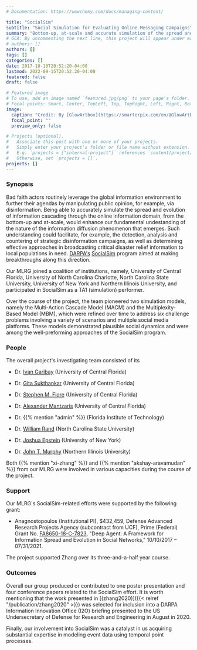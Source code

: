 ```yaml
---
# Documentation: https://wowchemy.com/docs/managing-content/

title: "SocialSim"
subtitle: "Social Simulation for Evaluating Online Messaging Campaigns"
summary: "Bottom-up, at-scale and accurate simulation of the spread and evolution of information cascades in online social media."
# GCA: By uncommenting the next line, this project will appear under each author's "Latest" section.
# authors: []
authors: []
tags: []
categories: []
date: 2017-10-10T20:52:20-04:00
lastmod: 2022-09-15T20:52:20-04:00
featured: false
draft: false

# Featured image
# To use, add an image named `featured.jpg/png` to your page's folder.
# Focal points: Smart, Center, TopLeft, Top, TopRight, Left, Right, BottomLeft, Bottom, BottomRight.
image:
  caption: "Credit: By [GlowArtbox](https://smarterpix.com/en/@GlowArtbox?utm_source=Backlink&utm_medium=Link&utm_content=User&utm_campaign=Backlink-Optional) on [smarterpix.com](https://smarterpix.com/en/photo/F29372486?utm_source=Backlink&utm_medium=Link&utm_content=User&utm_campaign=Backlink-Optional)."
  focal_point: ""
  preview_only: false

# Projects (optional).
#   Associate this post with one or more of your projects.
#   Simply enter your project's folder or file name without extension.
#   E.g. `projects = ["internal-project"]` references `content/project/deep-learning/index.md`.
#   Otherwise, set `projects = []`.
projects: []
---
```



### Synopsis

Bad faith actors routinely leverage the global information environment to further their agendas by manipulating public opinion, for example, via disinformation. Being able to accurately simulate the spread and evolution of information cascading through the online information domain, from the bottom-up and at-scale, would enhance our fundamental undestanding of the nature of the information diffusion phenomenon that emerges. Such understanding could facilitate, for example, the detection, analysis and countering of strategic disinformation campaigns, as well as determining effective approaches in broadcasting critical disaster relief information to local populations in need. [DARPA's](https://www.darpa.mil/) [SocialSim](https://www.darpa.mil/program/computational-simulation-of-online-social-behavior) program aimed at making breakthroughs along this direction.

Our MLRG joined a coalition of institutions, namely, University of Central Florida, University of North Carolina Charlotte, North Carolina State University, University of New York and Northern Illinois University, and participated in SocialSim as a TA1 (simulation) performer. 

Over the course of the project, the team pioneered two simulation models, namely the Multi-Action Cascade Model (MACM) and the Multiplexity-Based Model (MBM), which were refined over time to address six challenge problems involving a variety of scenarios and multiple social media platforms. These models demonstrated plausible social dynamics and were among the well-preforming approaches of the SocialSim program.  



### People

The overall project's investigating team consisted of its 

- Dr. [Ivan Garibay](https://www.cs.ucf.edu/~garibay/) (University of Central Florida)

- Dr. [Gita Sukthankar](https://www.cs.ucf.edu/person/gita-sukthankar/) (University of Central Florida)

- Dr. [Stephen M. Fiore](https://csl.ist.ucf.edu/People) (University of Central Florida)

- Dr. [Alexander Mantzaris](https://sciences.ucf.edu/statistics/person/alexander-mantzaris/) (University of Central Florida)

- Dr. {{% mention "admin" %}} (Florida Institute of Technology)

- Dr. [William Rand](https://poole.ncsu.edu/people/wmrand/) (North Carolina State University)

- Dr. [Joshua Epstein](https://publichealth.nyu.edu/faculty/joshua-epstein) (University of New York)

- Dr. [John T. Murphy](https://www.niu.edu/clas/anthropology/about/faculty-directory/murphy.shtml) (Northern Illinois University)

Both  {{% mention "xi-zhang" %}} and  {{% mention "akshay-aravamudan" %}} from our MLRG were involved in various capacities during the course of the project.



### Support

Our MLRG's SocialSim-related efforts were supported by the following grant:

- Anagnostopoulos (Institutional PI), $432,459, Defense Advanced Research Projects Agency
(subcontract from UCF), Prime (Federal) Grant No. [FA8650-18-C-7823](https://www.fbo.gov/spg/USAF/AFMC/AFRLWRS/Awards/FA865018C7824.html), "Deep Agent:
A Framework for Information Spread and Evolution in Social Networks," 10/10/2017
– 07/31/2021.

The project supported Zhang over its three-and-a-half year course.



### Outcomes

Overall our group produced or contributed to one poster presentation and four conference papers related to the SocialSim effort. It is worth mentioning that the work presented in [(zhang2020)]({{< relref "/publication/zhang2020" >}}) was selected for inclusion into a DARPA Information Innovation Office (I2O) briefing presented to the US Undersecretary of Defense for Research and Engineering in August in 2020.

Finally, our involvement into SocialSim was a catalyst in us acquiring substantial expertise in modeling event data using temporal point processes. 
